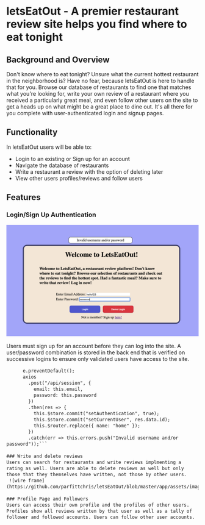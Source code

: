 # letsEatOut - A premier restaurant review site helps you find where to eat tonight

## Background and Overview
Don't know where to eat tonight? Unsure what the current hottest restaurant in the neighborhood is? Have no fear, because letsEatOut is here to handle that for you. Browse our database of restaurants to find one that matches what you're looking for, write your own review of a restaurant where you received a particularly great meal, and even follow other users on the site to get a heads up on what might be a great place to dine out. It's all there for you complete with user-authenticated login and signup pages. 

## Functionality

In letsEatOut users will be able to:
  * Login to an existing or Sign up for an account
  * Navigate the database of restaurants
  * Write a restaurant a review with the option of deleting later
  * View other users profiles/reviews and follow users
  
 ## Features
 
 ### Login/Sign Up Authentication
 ![wire frame](https://github.com/parfittchris/letsEatOut/blob/master/app/assets/images/userauth.png)
 
 Users must sign up for an account before they can log into the site. A user/password combination is stored in the back end that is verified on successive logins to ensure only validated users have access to the site.

```loginUser(e) {
      e.preventDefault();
      axios
        .post("/api/session", {
          email: this.email,
          password: this.password
        })
        .then(res => {
          this.$store.commit("setAuthentication", true);
          this.$store.commit("setCurrentUser", res.data.id);
          this.$router.replace({ name: "home" });
        })
        .catch(err => this.errors.push("Invalid username and/or password"));```
        
### Write and delete reviews
Users can search for restaurants and write reviews implmenting a rating as well. Users are able to delete reviews as well but only those that they themselves have written, not those by other users.
 ![wire frame](https://github.com/parfittchris/letsEatOut/blob/master/app/assets/images/review2.png)

### Profile Page and Followers
Users can access their own profile and the profiles of other users. Profiles show all reviews written by that user as well as a tally of follower and followed accounts. Users can follow other user accounts.

